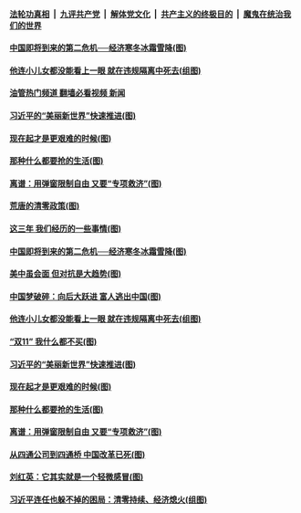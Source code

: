 ####  [法轮功真相](../../../../basic/blob/master/README.md?t=11151331) &nbsp;|&nbsp; [九评共产党](../../../../9ping.md/blob/master/README.md?t=11151331) &nbsp;|&nbsp; [解体党文化](../../../../jtdwh.md/blob/master/README.md?t=11151331)  &nbsp;|&nbsp; [共产主义的终极目的](../../../../gczydzjmd.md/blob/master/README.md?t=11151331) &nbsp;|&nbsp; [魔鬼在统治我们的世界](../../../../mgztzwmdsj.md/blob/master/README.md?t=11151331) 

#### [中国即将到来的第二危机──经济寒冬冰霜雪降(图)](../pages/p4/1021720.md?t=11151331) 

#### [他连小儿女都没能看上一眼 就在违规隔离中死去(组图)](../pages/p4/1021644.md?t=11151331) 

#### [油管热门频道 翻墙必看视频 新闻](http://129.146.143.75:81/youtube.html?11151331)

#### [习近平的“美丽新世界”快速推进(图)](../pages/p4/1021635.md?t=11151331) 

#### [现在起才是更艰难的时候(图)](../pages/p4/1021564.md?t=11151331) 

#### [那种什么都要抢的生活(图)](../pages/p4/1021557.md?t=11151331) 

#### [离谱：用弹窗限制自由 又要“专项救济”(图)](../pages/p4/1021561.md?t=11151331) 

#### [荒唐的清零政策(图)](../pages/p4/1021722.md?t=11151331) 

#### [这三年 我们经历的一些事情(图)](../pages/p4/1021721.md?t=11151331) 

#### [中国即将到来的第二危机──经济寒冬冰霜雪降(图)](../pages/p4/1021720.md?t=11151331) 

#### [美中虽会面 但对抗是大趋势(图)](../pages/p4/1021719.md?t=11151331) 

#### [中国梦破碎：向后大跃进 富人逃出中国(图)](../pages/p4/1021718.md?t=11151331) 



#### [他连小儿女都没能看上一眼 就在违规隔离中死去(组图)](../pages/p4/1021644.md?t=11151331) 

#### [“双11” 我什么都不买(图)](../pages/p4/1021643.md?t=11151331) 

#### [习近平的“美丽新世界”快速推进(图)](../pages/p4/1021635.md?t=11151331) 





#### [现在起才是更艰难的时候(图)](../pages/p4/1021564.md?t=11151331) 

#### [那种什么都要抢的生活(图)](../pages/p4/1021557.md?t=11151331) 

#### [离谱：用弹窗限制自由 又要“专项救济”(图)](../pages/p4/1021561.md?t=11151331) 

#### [从四通公司到四通桥 中国改革已死(图)](../pages/p4/1021560.md?t=11151331) 

#### [刘红英：它其实就是一个轻微感冒(图)](../pages/p4/1021501.md?t=11151331) 

#### [习近平连任也躲不掉的困局：清零持续、经济熄火(组图)](../pages/p4/1021502.md?t=11151331) 

<img src='http://gfw-breaker.win/goodnews/indexes/p4.md' width='0px' height='0px'/>
